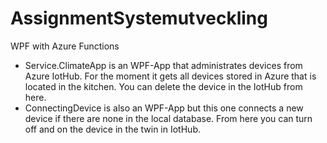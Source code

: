 # AssignmentSystemutveckling
WPF with Azure Functions

 - Service.ClimateApp is an WPF-App that administrates devices from Azure IotHub. For the moment it gets all devices stored in Azure that is located in the kitchen. You can delete the device in the IotHub from here.
 - ConnectingDevice is also an WPF-App but this one connects a new device if there are none in the local database. From here you can turn off and on the device in the twin in IotHub.
